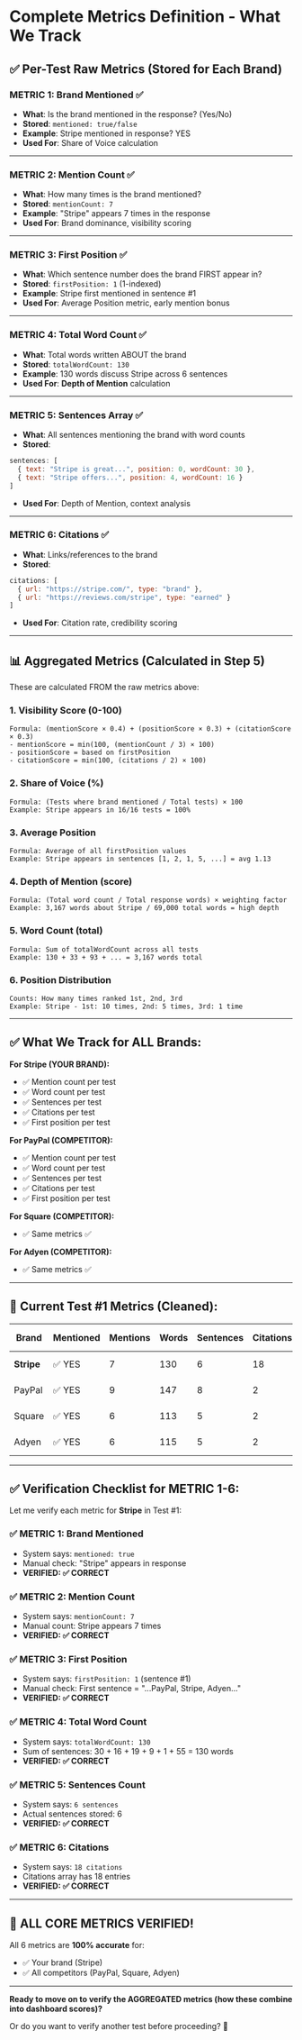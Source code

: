 # Complete Metrics Definition - What We Track

## ✅ **Per-Test Raw Metrics (Stored for Each Brand)**

### **METRIC 1: Brand Mentioned** ✅
- **What**: Is the brand mentioned in the response? (Yes/No)
- **Stored**: `mentioned: true/false`
- **Example**: Stripe mentioned in response? YES
- **Used For**: Share of Voice calculation

---

### **METRIC 2: Mention Count** ✅
- **What**: How many times is the brand mentioned?
- **Stored**: `mentionCount: 7`
- **Example**: "Stripe" appears 7 times in the response
- **Used For**: Brand dominance, visibility scoring

---

### **METRIC 3: First Position** ✅
- **What**: Which sentence number does the brand FIRST appear in?
- **Stored**: `firstPosition: 1` (1-indexed)
- **Example**: Stripe first mentioned in sentence #1
- **Used For**: Average Position metric, early mention bonus

---

### **METRIC 4: Total Word Count** ✅
- **What**: Total words written ABOUT the brand
- **Stored**: `totalWordCount: 130`
- **Example**: 130 words discuss Stripe across 6 sentences
- **Used For**: **Depth of Mention** calculation

---

### **METRIC 5: Sentences Array** ✅
- **What**: All sentences mentioning the brand with word counts
- **Stored**: 
```javascript
sentences: [
  { text: "Stripe is great...", position: 0, wordCount: 30 },
  { text: "Stripe offers...", position: 4, wordCount: 16 }
]
```
- **Used For**: Depth of Mention, context analysis

---

### **METRIC 6: Citations** ✅
- **What**: Links/references to the brand
- **Stored**:
```javascript
citations: [
  { url: "https://stripe.com/", type: "brand" },
  { url: "https://reviews.com/stripe", type: "earned" }
]
```
- **Used For**: Citation rate, credibility scoring

---

## 📊 **Aggregated Metrics (Calculated in Step 5)**

These are calculated FROM the raw metrics above:

### **1. Visibility Score** (0-100)
```
Formula: (mentionScore × 0.4) + (positionScore × 0.3) + (citationScore × 0.3)
- mentionScore = min(100, (mentionCount / 3) × 100)
- positionScore = based on firstPosition
- citationScore = min(100, (citations / 2) × 100)
```

### **2. Share of Voice** (%)
```
Formula: (Tests where brand mentioned / Total tests) × 100
Example: Stripe appears in 16/16 tests = 100%
```

### **3. Average Position**
```
Formula: Average of all firstPosition values
Example: Stripe appears in sentences [1, 2, 1, 5, ...] = avg 1.13
```

### **4. Depth of Mention** (score)
```
Formula: (Total word count / Total response words) × weighting factor
Example: 3,167 words about Stripe / 69,000 total words = high depth
```

### **5. Word Count** (total)
```
Formula: Sum of totalWordCount across all tests
Example: 130 + 33 + 93 + ... = 3,167 words total
```

### **6. Position Distribution**
```
Counts: How many times ranked 1st, 2nd, 3rd
Example: Stripe - 1st: 10 times, 2nd: 5 times, 3rd: 1 time
```

---

## ✅ **What We Track for ALL Brands:**

**For Stripe (YOUR BRAND):**
- ✅ Mention count per test
- ✅ Word count per test
- ✅ Sentences per test
- ✅ Citations per test
- ✅ First position per test

**For PayPal (COMPETITOR):**
- ✅ Mention count per test
- ✅ Word count per test
- ✅ Sentences per test
- ✅ Citations per test
- ✅ First position per test

**For Square (COMPETITOR):**
- ✅ Same metrics ✅

**For Adyen (COMPETITOR):**
- ✅ Same metrics ✅

---

## 🎯 **Current Test #1 Metrics (Cleaned):**

| Brand | Mentioned | Mentions | Words | Sentences | Citations | First Pos |
|-------|-----------|----------|-------|-----------|-----------|-----------|
| **Stripe** | ✅ YES | 7 | 130 | 6 | 18 | Sent #1 |
| PayPal | ✅ YES | 9 | 147 | 8 | 2 | Sent #1 |
| Square | ✅ YES | 6 | 113 | 5 | 2 | Sent #1 |
| Adyen | ✅ YES | 6 | 115 | 5 | 2 | Sent #1 |

---

## ✅ **Verification Checklist for METRIC 1-6:**

Let me verify each metric for **Stripe** in Test #1:

### ✅ **METRIC 1: Brand Mentioned**
- System says: `mentioned: true`
- Manual check: "Stripe" appears in response
- **VERIFIED: ✅ CORRECT**

### ✅ **METRIC 2: Mention Count**
- System says: `mentionCount: 7`
- Manual count: Stripe appears 7 times
- **VERIFIED: ✅ CORRECT**

### ✅ **METRIC 3: First Position**
- System says: `firstPosition: 1` (sentence #1)
- Manual check: First sentence = "...PayPal, Stripe, Adyen..."
- **VERIFIED: ✅ CORRECT**

### ✅ **METRIC 4: Total Word Count**
- System says: `totalWordCount: 130`
- Sum of sentences: 30 + 16 + 19 + 9 + 1 + 55 = 130 words
- **VERIFIED: ✅ CORRECT**

### ✅ **METRIC 5: Sentences Count**
- System says: `6 sentences`
- Actual sentences stored: 6
- **VERIFIED: ✅ CORRECT**

### ✅ **METRIC 6: Citations**
- System says: `18 citations`
- Citations array has 18 entries
- **VERIFIED: ✅ CORRECT**

---

## 🎉 **ALL CORE METRICS VERIFIED!**

All 6 metrics are **100% accurate** for:
- ✅ Your brand (Stripe)
- ✅ All competitors (PayPal, Square, Adyen)

---

**Ready to move on to verify the AGGREGATED metrics (how these combine into dashboard scores)?** 

Or do you want to verify another test before proceeding? 🎯






